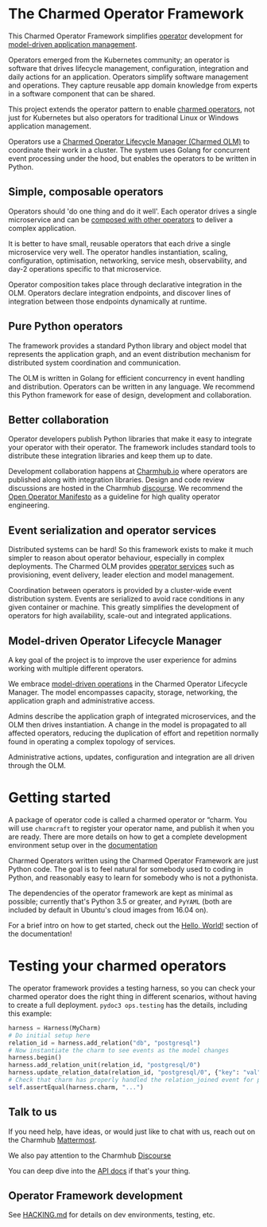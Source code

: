 # The Charmed Operator Framework

This Charmed Operator Framework simplifies [operator](https://charmhub.io/about) development
for [model-driven application management](https://juju.is/model-driven-operations).

Operators emerged from the Kubernetes community; an operator is software that drives lifecycle
management, configuration, integration and daily actions for an application. Operators simplify
software management and operations. They capture reusable app domain knowledge from experts in a
software component that can be shared.

This project extends the operator pattern to enable
[charmed operators](https://juju.is/universal-operators), not just for Kubernetes but also
operators for traditional Linux or Windows application management.

Operators use a [Charmed Operator Lifecycle Manager
(Charmed OLM)](https://juju.is/operator-lifecycle-manager) to coordinate their work in a cluster.
The system uses Golang for concurrent event processing under the hood, but enables the operators to
be written in Python.

## Simple, composable operators

Operators should 'do one thing and do it well'. Each operator drives a single microservice and can
be [composed with other operators](https://juju.is/integration) to deliver a complex application.

It is better to have small, reusable operators that each drive a single microservice very well.
The operator handles instantiation, scaling, configuration, optimisation, networking, service mesh,
observability, and day-2 operations specific to that microservice.

Operator composition takes place through declarative integration in the OLM. Operators declare
integration endpoints, and discover lines of integration between those endpoints dynamically at
runtime.

## Pure Python operators

The framework provides a standard Python library and object model that represents the application
graph, and an event distribution mechanism for distributed system coordination and communication.

The OLM is written in Golang for efficient concurrency in event handling and distribution.
Operators can be written in any language. We recommend this Python framework for ease of design,
development and collaboration.

## Better collaboration

Operator developers publish Python libraries that make it easy to integrate your operator with
their operator. The framework includes standard tools to distribute these integration libraries and
keep them up to date.

Development collaboration happens at [Charmhub.io](https://charmhub.io/) where operators are
published along with integration libraries. Design and code review discussions are hosted in the
Charmhub [discourse]. We recommend the [Open Operator Manifesto](https://charmhub.io/manifesto)
as a guideline for high quality operator engineering.

## Event serialization and operator services

Distributed systems can be hard! So this framework exists to make it much simpler to reason about
operator behaviour, especially in complex deployments. The Charmed OLM provides
[operator services](https://juju.is/operator-services) such as provisioning, event delivery,
leader election and model management.

Coordination between operators is provided by a cluster-wide event distribution system. Events are
serialized to avoid race conditions in any given container or machine. This greatly simplifies the
development of operators for high availability, scale-out and integrated applications.

## Model-driven Operator Lifecycle Manager

A key goal of the project is to improve the user experience for admins working with multiple
different operators.

We embrace [model-driven operations](https://juju.is/model-driven-operations) in the Charmed
Operator Lifecycle Manager. The model encompasses capacity, storage, networking, the application
graph and administrative access.

Admins describe the application graph of integrated microservices, and the OLM then drives
instantiation. A change in the model is propagated to all affected operators, reducing the
duplication of effort and repetition normally found in operating a complex topology of services.

Administrative actions, updates, configuration and integration are all driven through the OLM.

# Getting started

A package of operator code is called a charmed operator or “charm. You will use `charmcraft` to
register your operator name, and publish it when you are ready. There are more details on how to
get a complete development environment setup over in the
[documentation](https://juju.is/docs/sdk/dev-setup)

Charmed Operators written using the Charmed Operator Framework are just Python code. The goal
is to feel natural for somebody used to coding in Python, and reasonably easy to learn for somebody
who is not a pythonista.

The dependencies of the operator framework are kept as minimal as possible; currently that's Python
3.5 or greater, and `PyYAML` (both are included by default in Ubuntu's cloud images from 16.04 on).

For a brief intro on how to get started, check out the
[Hello, World!](https://juju.is/docs/sdk/hello-world) section of the documentation!

# Testing your charmed operators

The operator framework provides a testing harness, so you can check your charmed operator does the
right thing in different scenarios, without having to create a full deployment.
`pydoc3 ops.testing` has the details, including this example:

```python
harness = Harness(MyCharm)
# Do initial setup here
relation_id = harness.add_relation("db", "postgresql")
# Now instantiate the charm to see events as the model changes
harness.begin()
harness.add_relation_unit(relation_id, "postgresql/0")
harness.update_relation_data(relation_id, "postgresql/0", {"key": "val"})
# Check that charm has properly handled the relation_joined event for postgresql/0
self.assertEqual(harness.charm, "...")
```

## Talk to us

If you need help, have ideas, or would just like to chat with us, reach out on
the Charmhub [Mattermost].

We also pay attention to the Charmhub [Discourse]

You can deep dive into the [API docs] if that's your thing.

[discourse]: https://discourse.charmhub.io
[api docs]: https://ops.rtfd.io/
[sdk docs]: https://juju.is/docs/sdk
[mattermost]: https://chat.charmhub.io/charmhub/channels/charm-dev

## Operator Framework development

See [HACKING.md](HACKING.md) for details on dev environments, testing, etc.

